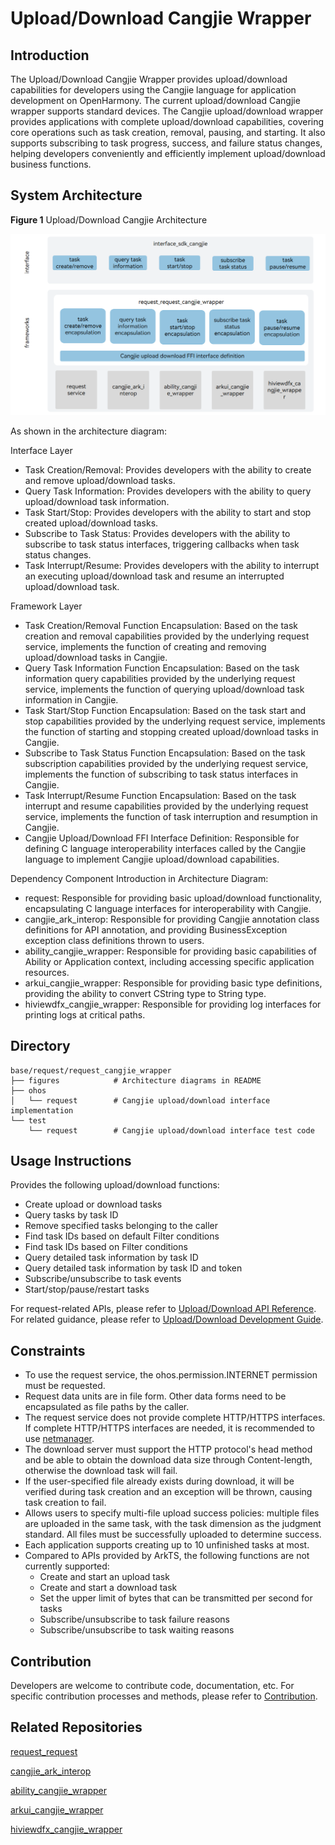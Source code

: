 # Upload/Download Cangjie Wrapper

## Introduction

The Upload/Download Cangjie Wrapper provides upload/download capabilities for developers using the Cangjie language for application development on OpenHarmony. The current upload/download Cangjie wrapper supports standard devices. The Cangjie upload/download wrapper provides applications with complete upload/download capabilities, covering core operations such as task creation, removal, pausing, and starting. It also supports subscribing to task progress, success, and failure status changes, helping developers conveniently and efficiently implement upload/download business functions.

## System Architecture

**Figure 1** Upload/Download Cangjie Architecture

!["Upload/Download Cangjie Architecture"](figures/request_cangjie_wrapper_architecture_en.png)

As shown in the architecture diagram:

Interface Layer

- Task Creation/Removal: Provides developers with the ability to create and remove upload/download tasks.
- Query Task Information: Provides developers with the ability to query upload/download task information.
- Task Start/Stop: Provides developers with the ability to start and stop created upload/download tasks.
- Subscribe to Task Status: Provides developers with the ability to subscribe to task status interfaces, triggering callbacks when task status changes.
- Task Interrupt/Resume: Provides developers with the ability to interrupt an executing upload/download task and resume an interrupted upload/download task.

Framework Layer

- Task Creation/Removal Function Encapsulation: Based on the task creation and removal capabilities provided by the underlying request service, implements the function of creating and removing upload/download tasks in Cangjie.
- Query Task Information Function Encapsulation: Based on the task information query capabilities provided by the underlying request service, implements the function of querying upload/download task information in Cangjie.
- Task Start/Stop Function Encapsulation: Based on the task start and stop capabilities provided by the underlying request service, implements the function of starting and stopping created upload/download tasks in Cangjie.
- Subscribe to Task Status Function Encapsulation: Based on the task subscription capabilities provided by the underlying request service, implements the function of subscribing to task status interfaces in Cangjie.
- Task Interrupt/Resume Function Encapsulation: Based on the task interrupt and resume capabilities provided by the underlying request service, implements the function of task interruption and resumption in Cangjie.
- Cangjie Upload/Download FFI Interface Definition: Responsible for defining C language interoperability interfaces called by the Cangjie language to implement Cangjie upload/download capabilities.

Dependency Component Introduction in Architecture Diagram:

- request: Responsible for providing basic upload/download functionality, encapsulating C language interfaces for interoperability with Cangjie.
- cangjie_ark_interop: Responsible for providing Cangjie annotation class definitions for API annotation, and providing BusinessException exception class definitions thrown to users.
- ability_cangjie_wrapper: Responsible for providing basic capabilities of Ability or Application context, including accessing specific application resources.
- arkui_cangjie_wrapper: Responsible for providing basic type definitions, providing the ability to convert CString type to String type.
- hiviewdfx_cangjie_wrapper: Responsible for providing log interfaces for printing logs at critical paths.

## Directory

```
base/request/request_cangjie_wrapper
├── figures            # Architecture diagrams in README         
├── ohos
│   └── request        # Cangjie upload/download interface implementation
└── test
    └── request        # Cangjie upload/download interface test code
```

## Usage Instructions

Provides the following upload/download functions:

- Create upload or download tasks
- Query tasks by task ID
- Remove specified tasks belonging to the caller
- Find task IDs based on default Filter conditions
- Find task IDs based on Filter conditions
- Query detailed task information by task ID
- Query detailed task information by task ID and token
- Subscribe/unsubscribe to task events
- Start/stop/pause/restart tasks

For request-related APIs, please refer to [Upload/Download API Reference](https://gitcode.com/openharmony-sig/arkcompiler_cangjie_ark_interop/blob/master/doc/API_Reference/source_en/apis/BasicServicesKit/cj-apis-request-agent.md). For related guidance, please refer to [Upload/Download Development Guide](https://gitcode.com/openharmony-sig/arkcompiler_cangjie_ark_interop/blob/master/doc/Dev_Guide/source_en/basic-services/request/cj-app-file-upload-download.md).

## Constraints

- To use the request service, the ohos.permission.INTERNET permission must be requested.
- Request data units are in file form. Other data forms need to be encapsulated as file paths by the caller.
- The request service does not provide complete HTTP/HTTPS interfaces. If complete HTTP/HTTPS interfaces are needed, it is recommended to use [netmanager](https://gitcode.com/openharmony-sig/netmanager_netmanager_cangjie_wrapper/blob/master/README.md).
- The download server must support the HTTP protocol's head method and be able to obtain the download data size through Content-length, otherwise the download task will fail.
- If the user-specified file already exists during download, it will be verified during task creation and an exception will be thrown, causing task creation to fail.
- Allows users to specify multi-file upload success policies: multiple files are uploaded in the same task, with the task dimension as the judgment standard. All files must be successfully uploaded to determine success.
- Each application supports creating up to 10 unfinished tasks at most.
- Compared to APIs provided by ArkTS, the following functions are not currently supported:
  - Create and start an upload task
  - Create and start a download task
  - Set the upper limit of bytes that can be transmitted per second for tasks
  - Subscribe/unsubscribe to task failure reasons
  - Subscribe/unsubscribe to task waiting reasons

## Contribution

Developers are welcome to contribute code, documentation, etc. For specific contribution processes and methods, please refer to [Contribution](https://gitcode.com/openharmony/docs/blob/master/en/contribute/how-to-contribute.md).

## Related Repositories

[request_request](https://gitcode.com/openharmony/request_request/blob/master/README.md)

[cangjie_ark_interop](https://gitcode.com/openharmony-sig/arkcompiler_cangjie_ark_interop/blob/master/README.md)

[ability_cangjie_wrapper](https://gitcode.com/openharmony-sig/ability_ability_cangjie_wrapper/blob/master/README.md)

[arkui_cangjie_wrapper](https://gitcode.com/openharmony-sig/arkui_arkui_cangjie_wrapper/blob/master/README.md)

[hiviewdfx_cangjie_wrapper](https://gitcode.com/openharmony-sig/hiviewdfx_hiviewdfx_cangjie_wrapper/blob/master/README.md)
